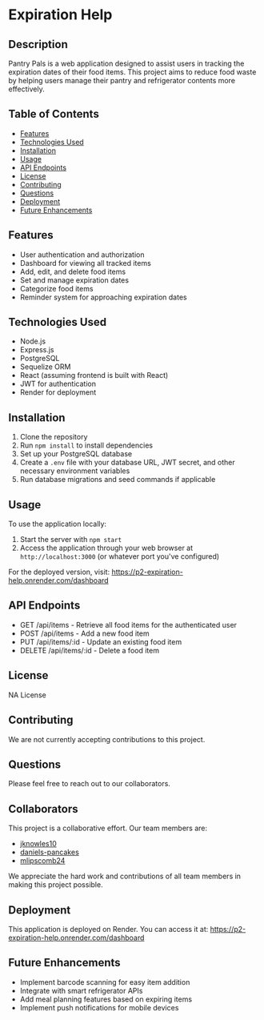 # Expiration Help
## Description
Pantry Pals is a web application designed to assist users in tracking the expiration dates of their food items. This project aims to reduce food waste by helping users manage their pantry and refrigerator contents more effectively.

## Table of Contents
* [Features](#features)
* [Technologies Used](#technologies-used)
* [Installation](#installation)
* [Usage](#usage)
* [API Endpoints](#api-endpoints)
* [License](#license)
* [Contributing](#contributing)
* [Questions](#questions)
* [Deployment](#deployment)
* [Future Enhancements](#future-enhancements)

## Features
- User authentication and authorization
- Dashboard for viewing all tracked items
- Add, edit, and delete food items
- Set and manage expiration dates
- Categorize food items
- Reminder system for approaching expiration dates

## Technologies Used
- Node.js
- Express.js
- PostgreSQL
- Sequelize ORM
- React (assuming frontend is built with React)
- JWT for authentication
- Render for deployment

## Installation
1. Clone the repository
2. Run `npm install` to install dependencies
3. Set up your PostgreSQL database
4. Create a `.env` file with your database URL, JWT secret, and other necessary environment variables
5. Run database migrations and seed commands if applicable

## Usage
To use the application locally:
1. Start the server with `npm start`
2. Access the application through your web browser at `http://localhost:3000` (or whatever port you've configured)

For the deployed version, visit: https://p2-expiration-help.onrender.com/dashboard

## API Endpoints

- GET /api/items - Retrieve all food items for the authenticated user
- POST /api/items - Add a new food item
- PUT /api/items/:id - Update an existing food item
- DELETE /api/items/:id - Delete a food item

## License
NA License

## Contributing
We are not currently accepting contributions to this project.


## Questions

Please feel free to reach out to our collaborators.

## Collaborators

This project is a collaborative effort. Our team members are:

- [jknowles10](https://github.com/jknowles10)
- [daniels-pancakes](https://github.com/daniels-pancakes)
- [mlipscomb24](https://github.com/mlipscomb24)

We appreciate the hard work and contributions of all team members in making this project possible.


## Deployment
This application is deployed on Render. You can access it at:
https://p2-expiration-help.onrender.com/dashboard

## Future Enhancements
- Implement barcode scanning for easy item addition
- Integrate with smart refrigerator APIs
- Add meal planning features based on expiring items
- Implement push notifications for mobile devices
